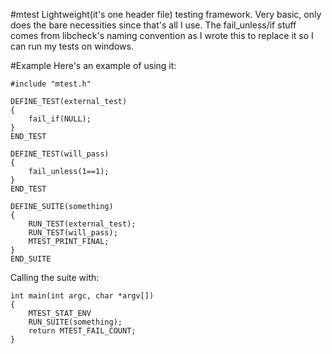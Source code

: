 #mtest
Lightweight(it's one header file) testing framework. Very basic, only does
the bare necessities since that's all I use. The fail\_unless/if stuff
comes from libcheck's naming convention as I wrote this to replace it so
I can run my tests on windows.

#Example
Here's an example of using it:
```
#include "mtest.h"

DEFINE_TEST(external_test)
{
	fail_if(NULL);
}
END_TEST

DEFINE_TEST(will_pass)
{
	fail_unless(1==1);
}
END_TEST

DEFINE_SUITE(something)
{
	RUN_TEST(external_test);
	RUN_TEST(will_pass);
	MTEST_PRINT_FINAL;
}
END_SUITE
```

Calling the suite with:
```
int main(int argc, char *argv[])
{
	MTEST_STAT_ENV
	RUN_SUITE(something);
	return MTEST_FAIL_COUNT;
}
```
